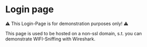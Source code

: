 # Login page

⚠️ This Login-Page is for demonstration purposes only! ⚠️

This page is used to be hosted on a non-ssl domain, s.t. you can demonstrate WIFI-Sniffing with Wireshark.
